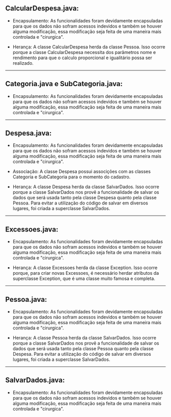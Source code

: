 ## CalcularDespesa.java:
- Encapsulamento: As funcionalidades foram devidamente encapsuladas para que os dados não sofram acessos indevidos e também se houver alguma modificação, essa modificação seja feita de uma maneira mais controlada e "cirurgica".

- Herança: A classe CalcularDespesa herda da classe Pessoa. Isso ocorre porque a classe CalcularDespesa necessita dos parâmetros nome e rendimento para que o calculo proporcional e igualitário possa ser realizado.
----------------------------------------------------------------------------------------------------------------------------------------------------
## Categoria.java e SubCategoria.java:
 - Encapsulamento: As funcionalidades foram devidamente encapsuladas para que os dados não sofram acessos indevidos e também se houver alguma modificação, essa modificação seja feita de uma maneira mais controlada e "cirurgica".
----------------------------------------------------------------------------------------------------------------------------------------------------
## Despesa.java:
- Encapsulamento: As funcionalidades foram devidamente encapsuladas para que os dados não sofram acessos indevidos e também se houver alguma modificação, essa modificação seja feita de uma maneira mais controlada e "cirurgica".

- Associação: A classe Despesa possui associções com as classes Categoria e SubCategoria para o momento do cadastro.

- Herança: A classe Despesa herda da classe SalvarDados. Isso ocorre porque a classe SalvarDados nos provê a funcionalidade de salvar os dados que será usada tanto pela classe Despesa quanto pela classe Pessoa. Para evitar a utilização do código de salvar em diversos lugares, foi criada a superclasse SalvarDados. 
----------------------------------------------------------------------------------------------------------------------------------------------------
## Excessoes.java:
- Encapsulamento: As funcionalidades foram devidamente encapsuladas para que os dados não sofram acessos indevidos e também se houver alguma modificação, essa modificação seja feita de uma maneira mais controlada e "cirurgica".

- Herança: A classe Excessoes herda da classe Exception. Isso ocorre porque, para criar novas Excessoes, é necessário herdar atributos da superclasse Exception, que é uma classe muito famosa e completa.
----------------------------------------------------------------------------------------------------------------------------------------------------
## Pessoa.java:
- Encapsulamento: As funcionalidades foram devidamente encapsuladas para que os dados não sofram acessos indevidos e também se houver alguma modificação, essa modificação seja feita de uma maneira mais controlada e "cirurgica".

- Herança: A classe Pessoa herda da classe SalvarDados. Isso ocorre porque a classe SalvarDados nos provê a funcionalidade de salvar os dados que será usada tanto pela classe Pessoa quanto pela classe Despesa. Para evitar a utilização do código de salvar em diversos lugares, foi criada a superclasse SalvarDados. 
----------------------------------------------------------------------------------------------------------------------------------------------------
## SalvarDados.java:
- Encapsulamento: As funcionalidades foram devidamente encapsuladas para que os dados não sofram acessos indevidos e também se houver alguma modificação, essa modificação seja feita de uma maneira mais controlada e "cirurgica".

